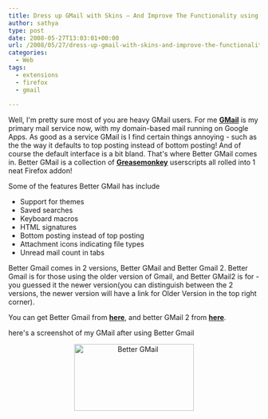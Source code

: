 ```yaml
---
title: Dress up GMail with Skins – And Improve The Functionality using Better GMail
author: sathya
type: post
date: 2008-05-27T13:03:01+00:00
url: /2008/05/27/dress-up-gmail-with-skins-and-improve-the-functionality/
categories:
  - Web
tags:
  - extensions
  - firefox
  - gmail
  
---
```



Well, I'm pretty sure most of you are heavy GMail users. For me **[GMail][1]** is my primary mail service now, with my domain-based mail running on Google Apps. As good as a service GMail is I find certain things annoying - such as the the way it defaults to top posting instead of bottom posting! And of course the default interface is a bit bland. That's where Better GMail comes in. Better GMail is a collection of **[Greasemonkey][2]** userscripts all rolled into 1 neat Firefox addon!

Some of the features Better GMail has include

  * Support for themes
  * Saved searches
  * Keyboard macros
  * HTML signatures
  * Bottom posting instead of top posting
  * Attachment icons indicating file types
  * Unread mail count in tabs

<!--more-->



Better Gmail comes in 2 versions, Better GMail and Better Gmail 2. Better Gmail is for those using the older version of Gmail, and Better GMail2 is for - you guessed it the newer version(you can distinguish between the 2 versions, the newer version will have a link for Older Version in the top right corner).

You can get Better Gmail from **<a href="https://addons.mozilla.org/en-US/firefox/addon/4866" target="_blank">here</a>**, and better GMail 2 from **<a href="https://addons.mozilla.org/en-US/firefox/addon/6076" target="_blank">here</a>**.

here's a screenshot of my GMail after using Better Gmail

<p style="text-align: center;">
  <a href="https://flickr.com/photos/sathyabhat/2526350703/" target="_blank"><img class="aligncenter" src="https://farm3.static.flickr.com/2223/2526350703_87a06fc016_m.jpg" alt="Better GMail" width="240" height="134" /></a>
</p>

 [1]: https://gmail.com/
 [2]: https://addons.mozilla.org/en-US/firefox/addon/748
